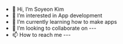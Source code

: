 - 👋 Hi, I’m Soyeon Kim
- 👀 I’m interested in App development
- 🌱 I’m currently learning how to make apps
- 💞️ I’m looking to collaborate on ---
- 📫 How to reach me ---

<!---
uoehoswi3/uoehoswi3 is a ✨ special ✨ repository because its `README.md` (this file) appears on your GitHub profile.
You can click the Preview link to take a look at your changes.
--->
